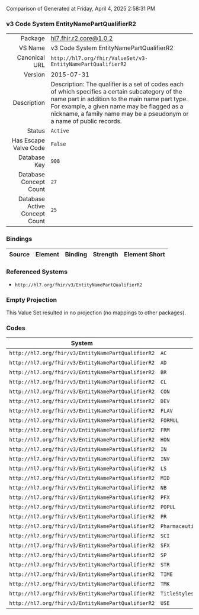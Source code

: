 Comparison of 
Generated at Friday, April 4, 2025 2:58:31 PM

### v3 Code System EntityNamePartQualifierR2

|      |     |
| ---: | --- |
| Package | hl7.fhir.r2.core@1.0.2 |
| VS Name | v3 Code System EntityNamePartQualifierR2 |
| Canonical URL | `http://hl7.org/fhir/ValueSet/v3-EntityNamePartQualifierR2` |
| Version | 2015-07-31 |
| Description | Description: The qualifier is a set of codes each of which specifies a certain subcategory of the name part in addition to the main name part type. For example, a given name may be flagged as a nickname, a family name may be a pseudonym or a name of public records. |
| Status | `Active` |
| Has Escape Valve Code | `False` |
| Database Key | `908` |
| Database Concept Count | `27` |
| Database Active Concept Count | `25` |
### Bindings

| Source | Element | Binding | Strength | Element Short |
| ------ | ------- | ------- | -------- | ------------- |

### Referenced Systems

* `http://hl7.org/fhir/v3/EntityNamePartQualifierR2`
### Empty Projection

This Value Set resulted in no projection (no mappings to other packages).

### Codes

| System | Code | Display |
| ------ | ---- | ------- |
| `http://hl7.org/fhir/v3/EntityNamePartQualifierR2` | `AC` | academic |
| `http://hl7.org/fhir/v3/EntityNamePartQualifierR2` | `AD` | acquired |
| `http://hl7.org/fhir/v3/EntityNamePartQualifierR2` | `BR` | birth |
| `http://hl7.org/fhir/v3/EntityNamePartQualifierR2` | `CL` | callme |
| `http://hl7.org/fhir/v3/EntityNamePartQualifierR2` | `CON` | container name |
| `http://hl7.org/fhir/v3/EntityNamePartQualifierR2` | `DEV` | device name |
| `http://hl7.org/fhir/v3/EntityNamePartQualifierR2` | `FLAV` | FlavorName |
| `http://hl7.org/fhir/v3/EntityNamePartQualifierR2` | `FORMUL` | FormulationPartName |
| `http://hl7.org/fhir/v3/EntityNamePartQualifierR2` | `FRM` | form name |
| `http://hl7.org/fhir/v3/EntityNamePartQualifierR2` | `HON` | honorific |
| `http://hl7.org/fhir/v3/EntityNamePartQualifierR2` | `IN` | initial |
| `http://hl7.org/fhir/v3/EntityNamePartQualifierR2` | `INV` | invented name |
| `http://hl7.org/fhir/v3/EntityNamePartQualifierR2` | `LS` | legal status |
| `http://hl7.org/fhir/v3/EntityNamePartQualifierR2` | `MID` | middle name |
| `http://hl7.org/fhir/v3/EntityNamePartQualifierR2` | `NB` | nobility |
| `http://hl7.org/fhir/v3/EntityNamePartQualifierR2` | `PFX` | prefix |
| `http://hl7.org/fhir/v3/EntityNamePartQualifierR2` | `POPUL` | TargetPopulationName |
| `http://hl7.org/fhir/v3/EntityNamePartQualifierR2` | `PR` | professional |
| `http://hl7.org/fhir/v3/EntityNamePartQualifierR2` | `PharmaceuticalEntityNamePartQualifiers` | PharmaceuticalEntityNamePartQualifiers |
| `http://hl7.org/fhir/v3/EntityNamePartQualifierR2` | `SCI` | scientific name |
| `http://hl7.org/fhir/v3/EntityNamePartQualifierR2` | `SFX` | suffix |
| `http://hl7.org/fhir/v3/EntityNamePartQualifierR2` | `SP` | spouse |
| `http://hl7.org/fhir/v3/EntityNamePartQualifierR2` | `STR` | strength name |
| `http://hl7.org/fhir/v3/EntityNamePartQualifierR2` | `TIME` | TimeOrPeriodName |
| `http://hl7.org/fhir/v3/EntityNamePartQualifierR2` | `TMK` | trademark name |
| `http://hl7.org/fhir/v3/EntityNamePartQualifierR2` | `TitleStyles` | TitleStyles |
| `http://hl7.org/fhir/v3/EntityNamePartQualifierR2` | `USE` | intended use name |
